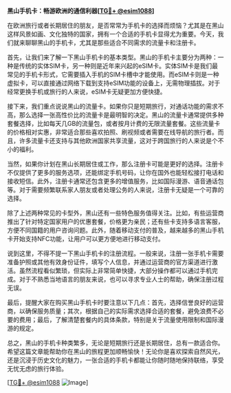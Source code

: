 **黑山手机卡：畅游欧洲的通信利器[[TG💪+ @esim1088](https://t.me/s/esim1088)]**

在欧洲旅行或者长期居住的朋友，是否常常为手机卡的选择而烦恼？尤其是在黑山这样风景如画、文化独特的国家，拥有一个合适的手机卡显得尤为重要。今天，我们就来聊聊黑山的手机卡，尤其是那些适合不同需求的流量卡和注册卡。

首先，让我们来了解一下黑山手机卡的基本类型。黑山的手机卡主要分为两种：一种是传统的实体SIM卡，另一种则是近年来兴起的eSIM卡。实体SIM卡是我们最常见的手机卡形式，它需要插入手机的SIM卡槽中才能使用。而eSIM卡则是一种虚拟卡，可以直接通过网络下载到支持eSIM功能的设备上，无需物理插拔。对于经常更换手机或旅行的人来说，eSIM卡无疑更加方便快捷。

接下来，我们重点说说黑山的流量卡。如果你只是短期旅行，对通话功能的需求不高，那么选择一张高性价比的流量卡是最明智的决定。黑山的流量卡通常提供多种套餐选择，比如每天几GB的流量包，或者按月计费的无限流量套餐。这些流量卡的价格相对实惠，非常适合那些喜欢拍照、刷视频或者需要在线导航的旅行者。而且，许多流量卡还支持与其他欧洲国家共享流量，这对于跨国旅行的人来说是个不小的福利。

当然，如果你计划在黑山长期居住或工作，那么注册卡可能是更好的选择。注册卡不仅提供了更多的服务选项，还能绑定手机号码，让你在国外也能轻松接打电话和接收短信。此外，注册卡通常还包含更多的增值服务，比如国际漫游、语音通话包等。对于需要频繁联系家人朋友或者处理公务的人来说，注册卡无疑是一个可靠的选择。

除了上述两种常见的卡型外，黑山还有一些特色服务值得关注。比如，有些运营商推出了针对特定国家用户的优惠套餐，价格更为亲民；还有些卡支持多语言客服，方便不同国籍的用户咨询问题。此外，随着移动支付的普及，越来越多的黑山手机卡开始支持NFC功能，让用户可以更方便地进行移动支付。

说到这里，不得不提一下黑山手机卡的注册流程。一般来说，注册一张手机卡需要准备护照或其他有效身份证件，填写个人信息，并通过运营商的官方渠道进行激活。虽然流程看似繁琐，但实际上非常简单快捷，大部分操作都可以通过手机完成。对于不熟悉当地语言的朋友来说，也可以寻求专业人士的帮助，确保注册过程无误。

最后，提醒大家在购买黑山手机卡时要注意以下几点：首先，选择信誉良好的运营商，以确保服务质量；其次，根据自己的实际需求选择合适的套餐，避免浪费不必要的费用；最后，了解清楚套餐内的具体条款，特别是关于流量使用限制和国际漫游的规定。

总之，黑山的手机卡种类繁多，无论是短期旅行还是长期居住，总有一款适合你。希望这篇文章能帮助你在黑山的旅程更加顺畅愉快！无论你是喜欢探索自然风光，还是沉浸于历史文化的魅力，一张合适的手机卡都能让你随时随地保持联络，享受无忧无虑的旅行体验。

[[TG💪+ @esim1088](https://t.me/s/esim1088) ![Image](https://i.postimg.cc/4NQfJmqS/Snipaste-2025-05-13-00-14-12.png)]